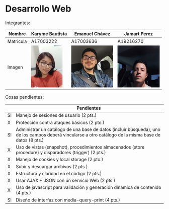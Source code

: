# Desarrollo Web

Integrantes:

| Nombre | Karyme Bautista | Emanuel Chávez | Jamart Perez | 
| ------------- | ------------- | ------------- |  ------------- |
| Matricula  | A17003222  | A17003636 | A19216270 | 
| Imagen | <img src="https://github.com/EmaRCB/DesarrolloWeb/blob/main/Recursos/BAUTISTA_KARYME.jpg" data-canonical-src="https://github.com/EmaRCB/DesarrolloWeb/blob/main/Recursos/BAUTISTA_KARYME.jpg" width="100" height="133.3" />  | <img src="https://github.com/EmaRCB/DesarrolloWeb/blob/main/Recursos/CHAVEZ_EMANUEL.jpg" data-canonical-src="https://github.com/EmaRCB/DesarrolloWeb/blob/main/Recursos/CHAVEZ_EMANUEL.jpg" width="133.3" height="133.3" /> | <img src="https://github.com/EmaRCB/DesarrolloWeb/blob/main/Recursos/PEREZ_JAMART.jpeg" data-canonical-src="https://github.com/EmaRCB/DesarrolloWeb/blob/main/Recursos/PEREZ_JAMART.jpeg" width="133.3" height="133.3" /> | 

Cosas pendientes:

|  | Pendientes |
| ------------- | ------------- | 
| SI | Manejo de sesiones de usuario (2 pts.) |
| X | Protección contra ataques básicos (2 pto.) |
| SI | Administrar un catálogo de una base de datos (incluir búsqueda), uno de los campos deberá vincularse a otro catálogo de la misma base de datos (8 pts.) |
| X | Uso de vistas (snapshot), procedimientos almacenados (store procedure) y disparadores (trigger) (2 pts.) |
| X | Manejo de cookies y local storage (2 pto.) |
| X | Subir y descargar archivos (2 pts.) |
| X | Estructura y claridad en el código (2 pts.) |
| X | Usar AJAX + JSON con un servicio Web (2 pts.) |
| X | Uso de javascript para validación y generación dinámica de contenido (4 pts.) |
| SI | Diseño de interfaz con media-query-print (4 pts.) |
